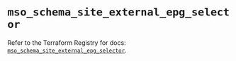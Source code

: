 # `mso_schema_site_external_epg_selector`

Refer to the Terraform Registry for docs: [`mso_schema_site_external_epg_selector`](https://registry.terraform.io/providers/ciscodevnet/mso/1.5.3/docs/resources/schema_site_external_epg_selector).
